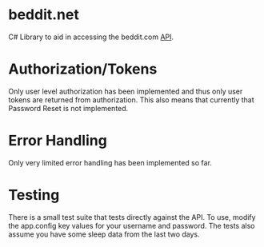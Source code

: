 beddit.net
==========

C# Library to aid in accessing the beddit.com [API](https://github.com/beddit/beddit-api).

Authorization/Tokens
==========
Only user level authorization has been implemented and thus only user tokens are returned from authorization.
This also means that currently that Password Reset is not implemented.

Error Handling
==========
Only very limited error handling has been implemented so far. 

Testing
==========
There is a small test suite that tests directly against the API. To use, modify the app.config key values 
for your username and password. The tests also assume you have some sleep data from the last two days.



